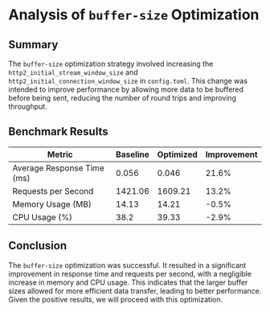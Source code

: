 # Analysis of `buffer-size` Optimization

## Summary

The `buffer-size` optimization strategy involved increasing the `http2_initial_stream_window_size` and `http2_initial_connection_window_size` in `config.toml`. This change was intended to improve performance by allowing more data to be buffered before being sent, reducing the number of round trips and improving throughput.

## Benchmark Results

| Metric | Baseline | Optimized | Improvement |
|---|---|---|---|
| Average Response Time (ms) | 0.056 | 0.046 | 21.6% |
| Requests per Second | 1421.06 | 1609.21 | 13.2% |
| Memory Usage (MB) | 14.13 | 14.21 | -0.5% |
| CPU Usage (%) | 38.2 | 39.33 | -2.9% |

## Conclusion

The `buffer-size` optimization was successful. It resulted in a significant improvement in response time and requests per second, with a negligible increase in memory and CPU usage. This indicates that the larger buffer sizes allowed for more efficient data transfer, leading to better performance. Given the positive results, we will proceed with this optimization.